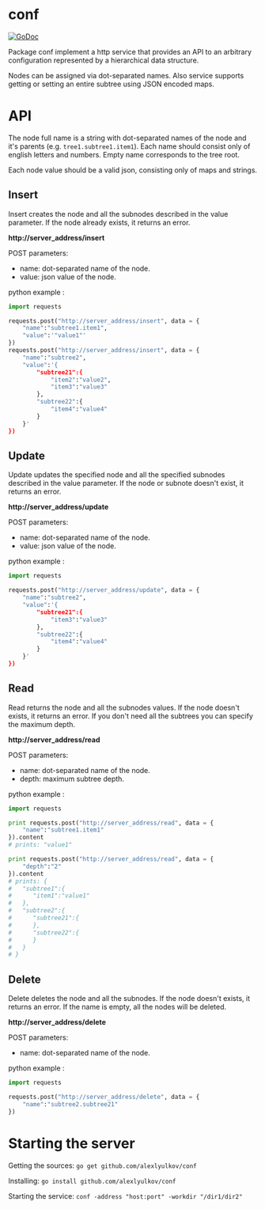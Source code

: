 conf
===

[![GoDoc](https://godoc.org/github.com/alexlyulkov/conf?status.svg)](https://godoc.org/github.com/alexlyulkov/conf)

Package conf implement a http service that provides an API to an arbitrary configuration
represented by a hierarchical data structure.

Nodes can be assigned via dot-separated names. Also service supports getting or setting an entire subtree using JSON encoded maps.

API
===

The node full name is a string with dot-separated names of the node and it's parents (e.g. `tree1.subtree1.item1`).
Each name should consist only of english letters and numbers.
Empty name corresponds to the tree root.

Each node value should be a valid json, consisting only of maps and strings.

Insert
---

Insert creates the node and all the subnodes described in the value parameter.
If the node already exists, it returns an error.

**http://server_address/insert**

POST parameters:
- name: dot-separated name of the node.
- value: json value of the node.

python example :

```python
import requests

requests.post("http://server_address/insert", data = {
    "name":"subtree1.item1",
    "value":'"value1"'
})
requests.post("http://server_address/insert", data = {
    "name":"subtree2",
    "value":'{
        "subtree21":{
            "item2":"value2",
            "item3":"value3"
        },
        "subtree22":{
            "item4":"value4"
        }
    }'
})
```

Update
---

Update updates the specified node and all the specified subnodes described in the value parameter.
If the node or subnote doesn't exist, it returns an error.

**http://server_address/update**

POST parameters:
- name: dot-separated name of the node.
- value: json value of the node.

python example :

```python
import requests

requests.post("http://server_address/update", data = {
    "name":"subtree2",
    "value":'{
        "subtree21":{
            "item3":"value3"
        },
        "subtree22":{
            "item4":"value4"
        }
    }'
})
```

Read
---

Read returns the node and all the subnodes values.
If the node doesn't exists, it returns an error.
If you don't need all the subtrees you can specify the maximum depth.

**http://server_address/read**

POST parameters:
- name: dot-separated name of the node.
- depth: maximum subtree depth.

python example :

```python
import requests

print requests.post("http://server_address/read", data = {
    "name":"subtree1.item1"
}).content
# prints: "value1"

print requests.post("http://server_address/read", data = {
    "depth":"2"
}).content
# prints: {
#   "subtree1":{
#      "item1":"value1"
#   },
#   "subtree2":{ 
#      "subtree21":{
#      },
#      "subtree22":{
#      }
#   }
# }
```

Delete
---

Delete deletes the node and all the subnodes.
If the node doesn't exists, it returns an error.
If the name is empty, all the nodes will be deleted.

**http://server_address/delete**

POST parameters:
- name: dot-separated name of the node.

python example :

```python
import requests

requests.post("http://server_address/delete", data = {
    "name":"subtree2.subtree21"
})
```

Starting the server
===

Getting the sources:
`go get github.com/alexlyulkov/conf`

Installing:
`go install github.com/alexlyulkov/conf`

Starting the service:
`conf -address "host:port" -workdir "/dir1/dir2"`
